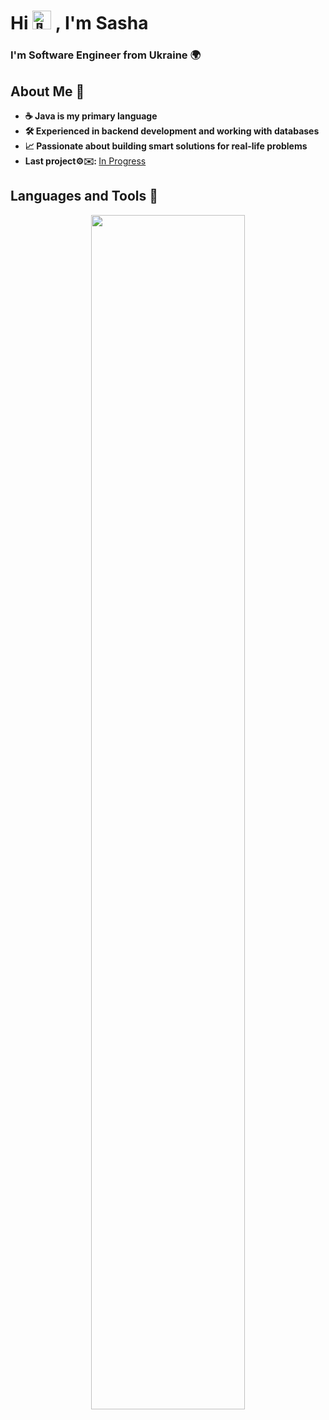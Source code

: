<div>
<h1>Hi <img src="https://github.com/JustSashaUP/JustSashaUP/assets/94720780/e92e4600-5346-4a56-aaac-9968ed69c5b8" alt="👋" style="width:30px"/> , I'm Sasha</h1>
<h3>I'm Software Engineer from Ukraine 🌍</h3>
</div>

## About Me 🙂
<div>
<ul>
    <li><strong>☕ Java is my primary language</strong></li>
    <li><strong>🛠️ Experienced in backend development and working with databases</strong></li>
    <li><strong>📈 Passionate about building smart solutions for real-life problems</strong></li>
    <li><strong>Last project⚙️✉️: </strong><a href="https://github.com/JustSashaUP/UnifiedMail_MrgBox">In Progress</a></li>
</ul>
</div>

## Languages and Tools 🚀
<div align="center">
    <a href="https://www.linkedin.com/in/oleksandr-savchenko-08213924a/">
        <img src="https://skillicons.dev/icons?i=java,spring,hibernate,maven,js,html,css,docker,git,mysql,postgresql" width=70% />
    </a>
</div>
